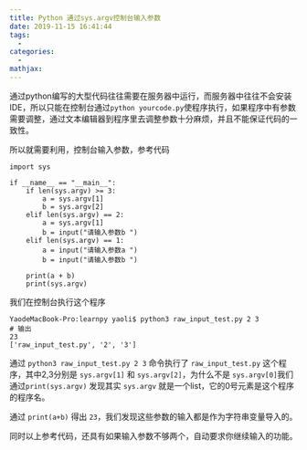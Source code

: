 ```yaml
---
title: Python 通过sys.argv控制台输入参数
date: 2019-11-15 16:41:44
tags:
  -
categories:
  -
mathjax:
---
```


通过python编写的大型代码往往需要在服务器中运行，而服务器中往往不会安装IDE，所以只能在控制台通过`python yourcode.py`使程序执行，如果程序中有参数需要调整，通过文本编辑器到程序里去调整参数十分麻烦，并且不能保证代码的一致性。

所以就需要利用，控制台输入参数，参考代码

```
import sys

if __name__ == "__main__":
    if len(sys.argv) >= 3:
        a = sys.argv[1]
        b = sys.argv[2]
    elif len(sys.argv) == 2:
        a = sys.argv[1]
        b = input("请输入参数b ")
    elif len(sys.argv) == 1:
        a = input("请输入参数a ")
        b = input("请输入参数b ")

    print(a + b)
    print(sys.argv)
```


我们在控制台执行这个程序

```
YaodeMacBook-Pro:learnpy yaoli$ python3 raw_input_test.py 2 3
# 输出
23
['raw_input_test.py', '2', '3']
```

通过 `python3 raw_input_test.py 2 3` 命令执行了 `raw_input_test.py` 这个程序，其中2,3分别是 `sys.argv[1]` 和 `sys.argv[2]`，为什么不是 `sys.argv[0]`我们通过`print(sys.argv)` 发现其实 `sys.argv` 就是一个list，它的0号元素是这个程序的程序名。

通过 `print(a+b)` 得出 `23`，我们发现这些参数的输入都是作为字符串变量导入的。

同时以上参考代码，还具有如果输入参数不够两个，自动要求你继续输入的功能。
